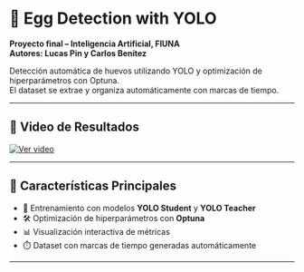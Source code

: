 # 🥚 Egg Detection with YOLO

**Proyecto final – Inteligencia Artificial, FIUNA**  
**Autores: Lucas Pin y Carlos Benítez**

Detección automática de huevos utilizando YOLO y optimización de hiperparámetros con Optuna.  
El dataset se extrae y organiza automáticamente con marcas de tiempo.

---

## 🎥 Video de Resultados

[![Ver video](https://img.youtube.com/vi/wdygDlEryxs/0.jpg)](https://www.youtube.com/watch?v=wdygDlEryxs)

---

## 🚀 Características Principales

- 🧠 Entrenamiento con modelos **YOLO Student** y **YOLO Teacher**
- 🛠️ Optimización de hiperparámetros con **Optuna**
- 📊 Visualización interactiva de métricas
- ⏱️ Dataset con marcas de tiempo generadas automáticamente

---

